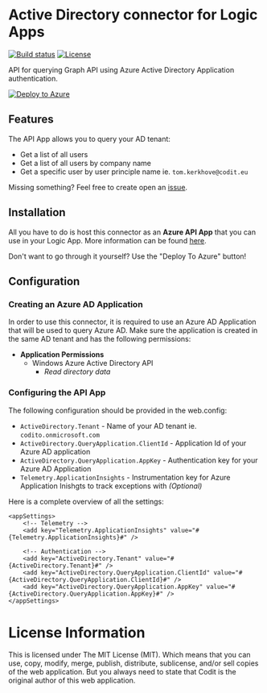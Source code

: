 # Active Directory connector for Logic Apps

[![Build status](https://ci.appveyor.com/api/projects/status/fmb3y2808ba8hk4p/branch/master?svg=true)](https://ci.appveyor.com/project/tomkerkhove/active-directory-connector-k8ltb/branch/master)
 [![License](https://img.shields.io/github/license/mashape/apistatus.svg)](https://github.com/tomkerkhove/active-directory-connector/blob/master/LICENSE)

API for querying Graph API using Azure Active Directory Application authentication.

[![Deploy to Azure](http://azuredeploy.net/deploybutton.png)](https://portal.azure.com/#create/Microsoft.Template/uri/https%3A%2F%2Fraw.githubusercontent.com%2FCoditEU%2Factive-directory-connector%2Ffeature-slingshot-support%2Fazuredeploy.json%3Ftoken%3DAEJPP6tuY87G8Iqf0-ZK6EWQBXohFTz9ks5ZmYlOwA%253D%253D) 

## Features
The API App allows you to query your AD tenant:

- Get a list of all users
- Get a list of all users by company name
- Get a specific user by user principle name ie. `tom.kerkhove@codit.eu`

Missing something? Feel free to create open an [issue](https://github.com/tomkerkhove/active-directory-connector/issues).

## Installation
All you have to do is host this connector as an **Azure API App** that you can use in your Logic App. 
More information can be found [here](https://docs.microsoft.com/en-us/azure/logic-apps/logic-apps-custom-hosted-api).

Don't want to go through it yourself? Use the "Deploy To Azure" button!

## Configuration

### Creating an Azure AD Application
In order to use this connector, it is required to use an Azure AD Application that will be used to query Azure AD. Make sure the application is created in the same AD tenant and has the following permissions:

- **Application Permissions**
	- Windows Azure Active Directory API
		- _Read directory data_

### Configuring the API App
The following configuration should be provided in the web.config:

- `ActiveDirectory.Tenant` - Name of your AD tenant ie. `codito.onmicrosoft.com`
- `ActiveDirectory.QueryApplication.ClientId` - Application Id of your Azure AD application
- `ActiveDirectory.QueryApplication.AppKey` - Authentication key for your Azure AD Application
- `Telemetry.ApplicationInsights` - Instrumentation key for Azure Application Inishgts to track exceptions with _(Optional)_

Here is a complete overview of all the settings:

```
<appSettings>
	<!-- Telemetry -->
	<add key="Telemetry.ApplicationInsights" value="#{Telemetry.ApplicationInsights}#" />

	<!-- Authentication -->
	<add key="ActiveDirectory.Tenant" value="#{ActiveDirectory.Tenant}#" />
	<add key="ActiveDirectory.QueryApplication.ClientId" value="#{ActiveDirectory.QueryApplication.ClientId}#" />
	<add key="ActiveDirectory.QueryApplication.AppKey" value="#{ActiveDirectory.QueryApplication.AppKey}#" />
</appSettings>
```

# License Information
This is licensed under The MIT License (MIT). Which means that you can use, copy, modify, merge, publish, distribute, sublicense, and/or sell copies of the web application. But you always need to state that Codit is the original author of this web application.
